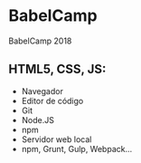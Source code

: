 # BabelCamp
BabelCamp 2018

## HTML5, CSS, JS:

* Navegador
* Editor de código
* Git
* Node.JS
* npm
* Servidor web local
* npm, Grunt, Gulp, Webpack...
